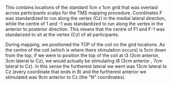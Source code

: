 This contains locations of the standard 1cm x 1cm grid that was overlaid across participants scalps for 
the TMS mapping procedure. Coordinates F was standardized to run along the vertex (Cz) in the medial
lateral direction, while the centre of 1 and -1 was standardized to run along the vertex in the 
anterior to posterior direction. This means that the centre of F1 and F-1 was standarized to sit at
the vertex (Cz) of all participants. 

During mapping, we positioned the TOP of the coil on the grid locations. As the centre of the coil 
(which is where there stimulation occurs) is 5cm down from the top, if we were to position the top 
of the coil at I3 (3cm anterior, 3cm lateral to Cz), we would actually be stimulating I8 (3cm anterior
, 7cm lateral to Cz). In this sense the furtherest lateral we went was 13cm lateral to Cz (every 
coordinate that ends in 8) and the furtherest anterior we stimulated was 9cm anterior to Cz (the
"N" coordinates).
